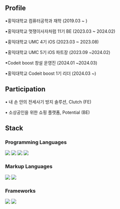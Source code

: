 ## Profile
•홍익대학교 컴퓨터공학과 재학 (2019.03 ~ )

•홍익대학교 멋쟁이사자처럼 11기 BE (2023.03 ~ 2024.02)

•홍익대학교 UMC 4기 iOS (2023.03 ~ 2023.08)

•홍익대학교 UMC 5기 iOS 파트장 (2023.09 ~2024.02)

•Codeit boost 창설 운영진 (2024.01 ~2024.03)

•홍익대학교 Codeit boost 1기 리더 (2024.03 ~)


## Participation
• 내 손 안의 전세사기 방지 솔루션, Clutch (FE)

• 소상공인을 위한 쇼핑 플랫폼, Potential (BE)


## Stack
### Programming Languages
<img src="https://img.shields.io/badge/python-3776AB?style=for-the-badge&logo=python&logoColor=white"> <img src="https://img.shields.io/badge/c-A8B9CC?style=for-the-badge&logo=c&logoColor=white"> <img src="https://img.shields.io/badge/c++-00599C?style=for-the-badge&logo=c++&logoColor=white"> <img src="https://img.shields.io/badge/swift-F05138?style=for-the-badge&logo=swift&logoColor=white">

### Markup Languages
<img src="https://img.shields.io/badge/html-1572B6?style=for-the-badge&logo=html&logoColor=white"> <img src="https://img.shields.io/badge/css-E34F26?style=for-the-badge&logo=css&logoColor=white">

  
### Frameworks
<img src="https://img.shields.io/badge/django-092E20?style=for-the-badge&logo=django&logoColor=white"> <img src="https://img.shields.io/badge/uikit-2396F3?style=for-the-badge&logo=uikit&logoColor=white">

